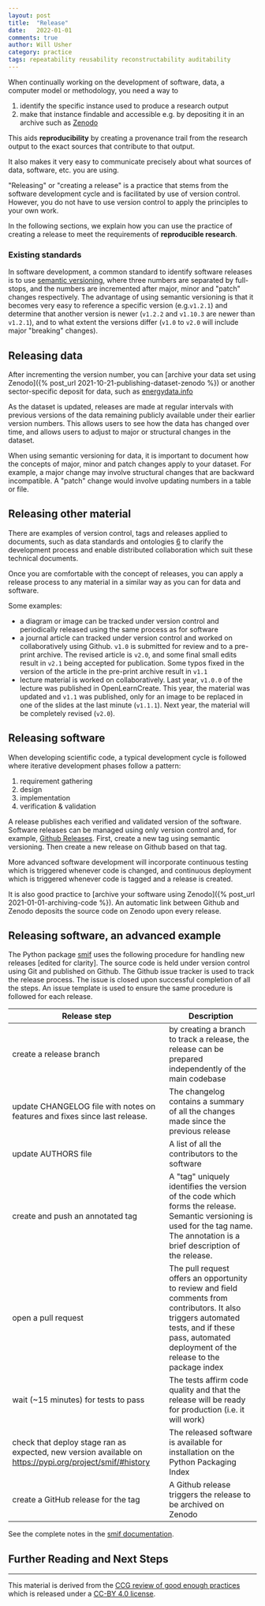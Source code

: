 ```yaml
---
layout: post
title:  "Release"
date:   2022-01-01
comments: true
author: Will Usher
category: practice
tags: repeatability reusability reconstructability auditability
---
```


When continually working on the development of software, data, a computer model or methodology,
you need a way to

1. identify the specific instance used to produce a research output
2. make that instance findable and accessible e.g. by depositing it in an archive such as [Zenodo][5]

This aids **reproducibility** by creating a provenance trail
from the research output to the exact sources that contribute to that output.

It also makes it very easy to communicate precisely about what sources of data, software, etc. you are using.

"Releasing" or "creating a release" is a practice that stems from the software development cycle
and is facilitated by use of version control.
However, you do not have to use version control to apply the principles to your own work.

In the following sections, we explain how you can use the practice of creating a release
to meet the requirements of **reproducible research**.

### Existing standards

In software development, a common standard to identify software releases
is to use [semantic versioning][3],
where three numbers are separated by full-stops,
and the numbers are incremented after major, minor and "patch" changes respectively.
The advantage of using semantic versioning is that it becomes very easy
to reference a specific version (e.g.`v1.2.1`)
and determine that another version is newer
(`v1.2.2` and `v1.10.3` are newer than `v1.2.1`),
and to what extent the versions differ
(`v1.0` to `v2.0` will include major "breaking" changes).

## Releasing data

After incrementing the version number, you can [archive your data set using Zenodo]({% post_url 2021-10-21-publishing-dataset-zenodo %}) or another sector-specific deposit for data,
such as [energydata.info](https://energydata.info/)

As the dataset is updated, releases are made at regular intervals
with previous versions of the data remaining publicly available under their earlier version numbers.
This allows users to see how the data has changed over time,
and allows users to adjust to major or structural changes in the
dataset.

When using semantic versioning for data, it is important to document
how the concepts of major, minor and patch changes apply to your dataset.
For example, a major change may involve structural changes that are backward incompatible.
A "patch" change would involve updating numbers in a table or file.

## Releasing other material

There are examples of version control, tags and releases applied to
documents, such as data standards and ontologies [6]
to clarify the development process and enable distributed collaboration
which suit these technical documents.

Once you are comfortable with the concept of releases, you can apply a release process to any material in a similar way as you can for data and software.

Some examples:

- a diagram or image can be tracked under version control and periodically released using the same process as for software
- a journal article can tracked under version control and worked on collaboratively using Github.
`v1.0` is submitted for review and to a pre-print archive.
 The revised article is `v2.0`,
 and some final small edits result in `v2.1` being accepted for publication.
Some typos fixed in the version of the article in the pre-print archive result in `v1.1`
- lecture material is worked on collaboratively.
Last year, `v1.0.0` of the lecture was published in OpenLearnCreate.
This year, the material was updated and `v1.1` was published,
only for an image to be replaced in one of the slides at the last minute (`v1.1.1`).
Next year, the material will be completely revised (`v2.0`).

## Releasing software

When developing scientific code, a typical development cycle is followed where iterative development phases follow a pattern:

1. requirement gathering
2. design
3. implementation
4. verification & validation

A release publishes each verified and validated
version of the software.
Software releases can be managed using only version control
and, for example, [Github Releases][7].
First, create a new tag using semantic versioning.
Then create a new release on Github based on that tag.

More advanced software development will incorporate continuous testing which is triggered whenever code is changed, and continuous deployment which is triggered whenever code is tagged and a release is created.

It is also good practice to [archive your software using Zenodo]({% post_url 2021-01-01-archiving-code %}).
An automatic link between Github and Zenodo deposits the source code on Zenodo upon every release.

## Releasing software, an advanced example

The Python package [smif][4] uses the following procedure for handling new releases [edited for clarity]. The source code is held under version control using Git and published on Github.
The Github issue tracker is used to track the release process.
The issue is closed upon successful completion of all the steps.
An issue template is used to ensure the same procedure is followed for each release.

|Release step| Description |
|-|-|
| create a release branch | by creating a branch to track a release, the release can be prepared independently of the main codebase |
| update CHANGELOG file with notes on features and fixes since last release. | The changelog contains a summary of all the changes made since the previous release |
| update AUTHORS file | A list of all the contributors to the software |
| create and push an annotated tag | A "tag" uniquely identifies the version of the code which forms the release. Semantic versioning is used for the tag name. The annotation is a brief description of the release. |
| open a pull request | The pull request offers an opportunity to review and field comments from contributors. It also triggers automated tests, and if these pass, automated deployment of the release to the package index |
| wait (~15 minutes) for tests to pass | The tests affirm code quality and that the release will be ready for production (i.e. it will work) |
| check that deploy stage ran as expected, new version available on https://pypi.org/project/smif/#history | The released software is available for installation on the Python Packaging Index |
| create a GitHub release for the tag | A Github release triggers the release to be archived on Zenodo |

See the complete notes in the [smif documentation](https://smif.readthedocs.io/en/latest/developers.html#releases).





## Further Reading and Next Steps



---

This material is derived from the [CCG review of good enough practices][1] which is released under a [CC-BY 4.0 license][2].

[1]: https://doi.org/10.5281/zenodo.5911546 "Usher, William, Beltramo, Agnese, Gardumi, Francesco, Martin, Viktoria, & Petrarulo, Luca. (2022). CCG Platform - Body of Knowledge: Review of Good Practice (1.3). Zenodo. https://doi.org/10.5281/zenodo.5911546"

[2]: https://creativecommons.org/licenses/by/4.0/legalcode

[3]: https://semver.org/ "Semantic Versioning 2.0.0"

[4]: https://doi.org/10.5334/jors.265 "Will Usher and Tom Russell. (2019) A Software Framework for the Integration of Infrastructure Simulation Models. Journal of Open Research Software, 7: 16 DOI: https://doi.org/10.5334/jors.265"

[5]: https://zenodo.org/

[6]: https://doi.org/10.1029/2021EA001797 "Crystal-Ornelas, R., Varadharajan, C., Bond-Lamberty, B., Boye, K., Burrus, M., Cholia, S., et al. (2021). A guide to using GitHub for developing and versioning data standards and reporting formats. Earth and Space Science, 8, e2021EA001797. https://doi.org/10.1029/2021EA001797"

[7]: https://docs.github.com/en/repositories/releasing-projects-on-github "GitHub Docs: Releasing Projects on Github"
